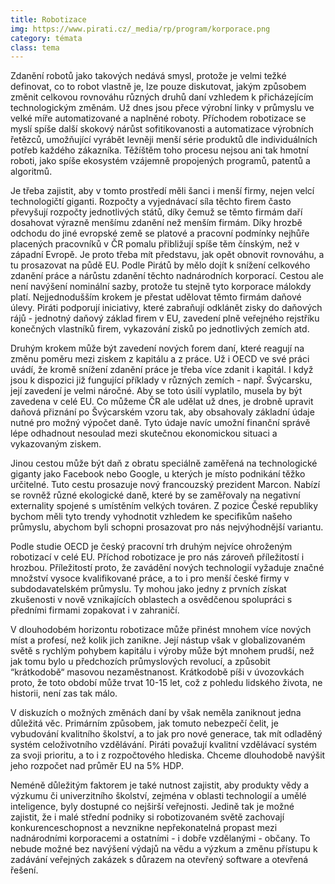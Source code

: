 ```yaml
---
title: Robotizace
img: https://www.pirati.cz/_media/rp/program/korporace.png
category: témata
class: tema
---
```


Zdanění robotů jako takových nedává smysl, protože je velmi težké definovat, co to robot vlastně je, lze pouze diskutovat, jakým způsobem změnit celkovou rovnováhu různých druhů daní vzhledem k přicházejícím technologickým změnám.   Už dnes jsou přece výrobní linky v průmyslu ve velké míře automatizované a naplněné roboty. Příchodem robotizace se myslí spíše další skokový nárůst sofitikovanosti a automatizace výrobních řetězců, umožňující vyrábět levněji menší série produktů dle individuálních potřeb každého zákazníka. Těžíštěm toho procesu nejsou ani tak hmotní roboti, jako spíše ekosystém vzájemně propojených programů, patentů a algoritmů. 

Je třeba zajistit, aby v tomto prostředí měli šanci i menší firmy, nejen velcí technologičtí giganti. Rozpočty a vyjednávací síla těchto firem často převyšují rozpočty jednotlivých států, díky čemuž se těmto firmám daří dosahovat výrazně menšímu zdanění než menším firmám. Díky hrozbě odchodu do jiné evropské země se platové a pracovní podmínky nejhůře placených pracovníků v ČR pomalu přibližují spíše těm čínským, než v západní Evropě. Je proto třeba mít představu,  jak opět obnovit rovnováhu, a tu prosazovat na půdě EU. Podle Pirátů by mělo dojít k snížení celkového zdanění práce a nárůstu zdanění těchto nadnárodních korporací. Cestou ale není navýšení nominální sazby, protože tu stejně tyto korporace málokdy platí. Nejjednodušším krokem je přestat udělovat těmto firmám daňové úlevy. Piráti podporují iniciativy, které zabraňují odklánět zisky do daňových rájů - jednotný daňový základ firem v EU, zavedení plně veřejného rejstříku konečných vlastníků firem, vykazování zisků po jednotlivých zemích atd.  

Druhým krokem může být zavedení nových forem daní, které reagují na změnu poměru mezi ziskem z kapitálu a z práce.  Už i OECD ve své práci uvádí, že kromě snížení zdanění práce je třeba více zdanit i kapitál.  I když jsou k dispozici již fungující příklady v různých zemích - např. Švýcarsku, její zavedení je velmi náročné. Aby se toto úsilí vyplatilo, musela by být zavedena v celé EU. Co můžeme ČR ale udělat už dnes, je drobně upravit daňová přiznání po Švýcarském vzoru tak, aby obsahovaly základní údaje nutné pro možný výpočet daně. Tyto údaje navíc umožní finanční správě lépe odhadnout nesoulad mezi skutečnou ekonomickou situaci a vykazovaným ziskem. 

Jinou cestou může být daň z obratu speciálně zaměřená na technologické giganty jako Facebook nebo Google, u kterých je místo podnikání těžko určitelné. Tuto cestu prosazuje nový francouzský prezident Marcon. Nabízí se rovněž různé ekologické daně, které by se zaměřovaly na negativní externality spojené s umístěním velkých továren. Z pozice České republiky bychom měli tyto trendy vyhodnotit vzhledem ke specifikům našeho průmyslu, abychom byli schopni prosazovat pro nás nejvýhodnější variantu.  

Podle studie OECD je český pracovní trh druhým nejvíce ohroženým robotizací v celé EU. Příchod robotizace je pro nás zároveň příležitostí i hrozbou. Příležitostí proto, že zavádění nových technologií vyžaduje značné množství vysoce kvalifikované práce, a to i pro menší české firmy v subdodavatelském průmyslu. Ty mohou jako jedny z prvních získat zkušenosti v nově vznikajících oblastech a osvědčenou spolupráci s předními firmami zopakovat i v zahraničí. 

V dlouhodobém horizontu robotizace může přinést mnohem více nových míst a profesí, než kolik jich zanikne. Její nástup však v globalizovaném světě s rychlým pohybem kapitálu i výroby může být mnohem prudší, než jak tomu bylo u předchozích průmyslových revolucí, a způsobit “krátkodobě“ masovou nezaměstnanost. Krátkodobě píši v úvozovkách proto, že toto období může trvat 10-15 let, což z pohledu lidského života, ne historii, není zas tak málo. 

V diskuzích o možných změnách daní by však neměla zaniknout jedna důležitá věc. Primárním způsobem, jak tomuto nebezpečí čelit, je vybudování kvalitního školství,  a to jak pro nové generace, tak mít odladěný systém celoživotního vzdělávání. Piráti považují kvalitní vzdělávací systém za svoji prioritu, a to i z rozpočtového hlediska. Chceme dlouhodobě navýšit jeho rozpočet nad průměr EU na  5% HDP. 

Neméně důležitým faktorem je také nutnost zajistit, aby produkty vědy a výzkumu či univerzitního školství, zejména v oblasti technologií a umělé inteligence, byly dostupné co nejširší veřejnosti. Jedině tak je možné zajistit, že i malé střední podniky si robotizovaném světě zachovají konkurenceschopnost a nevznikne nepřekonatelná propast mezi nadnárodními korporacemi a ostatními - i dobře vzdělanými - občany. To nebude možné bez navýšení výdajů na vědu a výzkum a změnu přístupu k zadávání veřejných zakázek s důrazem na otevřený software a otevřená řešení.
